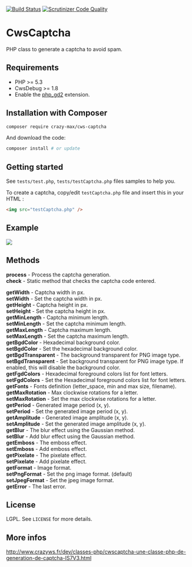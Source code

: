 [![Build Status](https://travis-ci.org/crazy-max/CwsCaptcha.svg?branch=master)](https://travis-ci.org/crazy-max/CwsCaptcha) [![Scrutinizer Code Quality](https://scrutinizer-ci.com/g/crazy-max/CwsCaptcha/badges/quality-score.png?b=master)](https://scrutinizer-ci.com/g/crazy-max/CwsCaptcha/?branch=master)

# CwsCaptcha

PHP class to generate a captcha to avoid spam.

## Requirements

* PHP >= 5.3
* CwsDebug >= 1.8
* Enable the [php_gd2](http://www.php.net/manual/en/book.image.php) extension.

## Installation with Composer

```bash
composer require crazy-max/cws-captcha
```

And download the code:

```bash
composer install # or update
```

## Getting started

See `tests/test.php`, `tests/testCaptcha.php` files samples to help you.

To create a captcha, copy/edit ``testCaptcha.php`` file and insert this in your HTML :

```html
<img src="testCaptcha.php" />
```

## Example

![](https://raw.github.com/crazy-max/CwsCaptcha/master/example.png)

## Methods

**process** - Process the captcha generation.<br />
**check** - Static method that checks the captcha code entered.<br />

**getWidth** - Captcha width in px.<br />
**setWidth** - Set the captcha width in px.<br />
**getHeight** - Captcha height in px.<br />
**setHeight** - Set the captcha height in px.<br />
**getMinLength** - Captcha minimum length.<br />
**setMinLength** - Set the captcha minimum length.<br />
**getMaxLength** - Captcha maximum length.<br />
**setMaxLength** - Set the captcha maximum length.<br />
**getBgdColor** - Hexadecimal background color.<br />
**setBgdColor** - Set the hexadecimal background color.<br />
**getBgdTransparent** - The background transparent for PNG image type.<br />
**setBgdTransparent** - Set background transparent for PNG image type. If enabled, this will disable the background color.<br />
**getFgdColors** - Hexadecimal foreground colors list for font letters.<br />
**setFgdColors** - Set the Hexadecimal foreground colors list for font letters.<br />
**getFonts** - Fonts definition (letter_space, min and max size, filename).<br />
**getMaxRotation** - Max clockwise rotations for a letter.<br />
**setMaxRotation** - Set the max clockwise rotations for a letter.<br />
**getPeriod** - Generated image period (x, y).<br />
**setPeriod** - Set the generated image period (x, y).<br />
**getAmplitude** - Generated image amplitude (x, y).<br />
**setAmplitude** - Set the generated image amplitude (x, y).<br />
**getBlur** - The blur effect using the Gaussian method.<br />
**setBlur** - Add blur effect using the Gaussian method.<br />
**getEmboss** - The emboss effect.<br />
**setEmboss** - Add emboss effect.<br />
**getPixelate** - The pixelate effect.<br />
**setPixelate** - Add pixelate effect.<br />
**getFormat** - Image format.<br />
**setPngFormat** - Set the png image format. (default)<br />
**setJpegFormat** - Set the jpeg image format.<br />
**getError** - The last error.<br />

## License

LGPL. See ``LICENSE`` for more details.

## More infos

http://www.crazyws.fr/dev/classes-php/cwscaptcha-une-classe-php-de-generation-de-captcha-IS7V3.html
